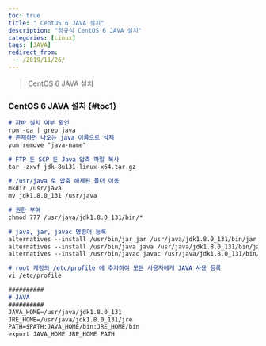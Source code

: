 ```yaml
---
toc: true
title: " CentOS 6 JAVA 설치"
description: "정규식 CentOS 6 JAVA 설치"
categories: [Linux]
tags: [JAVA]
redirect_from:
  - /2019/11/26/
---
```


> CentOS 6 JAVA 설치

### CentOS 6 JAVA 설치 {#toc1}

```md
# 자바 설치 여부 확인
rpm -qa | grep java
# 존재하면 나오는 java 이름으로 삭제
yum remove "java-name"

# FTP 든 SCP 든 Java 압축 파일 복사 
tar -zxvf jdk-8u131-linux-x64.tar.gz

# /usr/java 로 압축 해제된 폴더 이동
mkdir /usr/java
mv jdk1.8.0_131 /usr/java

# 권한 부여
chmod 777 /usr/java/jdk1.8.0_131/bin/*

# java, jar, javac 명령어 등록
alternatives --install /usr/bin/jar jar /usr/java/jdk1.8.0_131/bin/jar 1
alternatives --install /usr/bin/java java /usr/java/jdk1.8.0_131/bin/java 1
alternatives --install /usr/bin/javac javac /usr/java/jdk1.8.0_131/bin/javac 1

# root 계정의 /etc/profile 에 추가하여 모든 사용자에게 JAVA 사용 등록
vi /etc/profile

##########
# JAVA
##########
JAVA_HOME=/usr/java/jdk1.8.0_131
JRE_HOME=/usr/java/jdk1.8.0_131/jre
PATH=$PATH:JAVA_HOME/bin:JRE_HOME/bin
export JAVA_HOME JRE_HOME PATH
```

[^1]: This is a footnote.

[kramdown]: https://kramdown.gettalong.org/
[My Blog]: https://marindie.github.io

